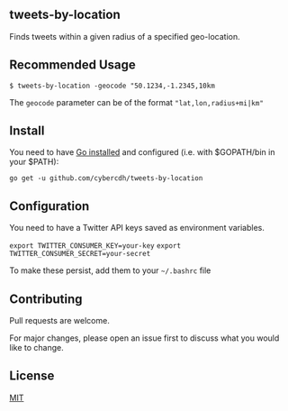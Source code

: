 ## tweets-by-location
Finds tweets within a given radius of a specified geo-location.

## Recommended Usage

`$ tweets-by-location -geocode "50.1234,-1.2345,10km`

The `geocode` parameter can be of the format `"lat,lon,radius+mi|km"`

## Install

You need to have [Go installed](https://golang.org/doc/install) and configured (i.e. with $GOPATH/bin in your $PATH):

`go get -u github.com/cybercdh/tweets-by-location`

## Configuration

You need to have a Twitter API keys saved as environment variables.  

`export TWITTER_CONSUMER_KEY=your-key`
`export TWITTER_CONSUMER_SECRET=your-secret`

To make these persist, add them to your `~/.bashrc` file

## Contributing
Pull requests are welcome. 

For major changes, please open an issue first to discuss what you would like to change.

## License
[MIT](https://choosealicense.com/licenses/mit/)